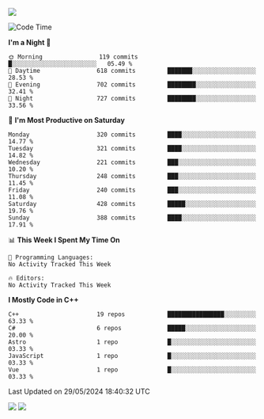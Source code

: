![](https://komarev.com/ghpvc/?username=lilpidgey&color=red)
<!--START_SECTION:waka-->
![Code Time](http://img.shields.io/badge/Code%20Time-1%2C491%20hrs%2018%20mins-blue)

**I'm a Night 🦉** 

```text
🌞 Morning                119 commits         █░░░░░░░░░░░░░░░░░░░░░░░░   05.49 % 
🌆 Daytime                618 commits         ███████░░░░░░░░░░░░░░░░░░   28.53 % 
🌃 Evening                702 commits         ████████░░░░░░░░░░░░░░░░░   32.41 % 
🌙 Night                  727 commits         ████████░░░░░░░░░░░░░░░░░   33.56 % 
```
📅 **I'm Most Productive on Saturday** 

```text
Monday                   320 commits         ████░░░░░░░░░░░░░░░░░░░░░   14.77 % 
Tuesday                  321 commits         ████░░░░░░░░░░░░░░░░░░░░░   14.82 % 
Wednesday                221 commits         ███░░░░░░░░░░░░░░░░░░░░░░   10.20 % 
Thursday                 248 commits         ███░░░░░░░░░░░░░░░░░░░░░░   11.45 % 
Friday                   240 commits         ███░░░░░░░░░░░░░░░░░░░░░░   11.08 % 
Saturday                 428 commits         █████░░░░░░░░░░░░░░░░░░░░   19.76 % 
Sunday                   388 commits         ████░░░░░░░░░░░░░░░░░░░░░   17.91 % 
```


📊 **This Week I Spent My Time On** 

```text
💬 Programming Languages: 
No Activity Tracked This Week

🔥 Editors: 
No Activity Tracked This Week
```

**I Mostly Code in C++** 

```text
C++                      19 repos            ████████████████░░░░░░░░░   63.33 % 
C#                       6 repos             █████░░░░░░░░░░░░░░░░░░░░   20.00 % 
Astro                    1 repo              █░░░░░░░░░░░░░░░░░░░░░░░░   03.33 % 
JavaScript               1 repo              █░░░░░░░░░░░░░░░░░░░░░░░░   03.33 % 
Vue                      1 repo              █░░░░░░░░░░░░░░░░░░░░░░░░   03.33 % 
```




 Last Updated on 29/05/2024 18:40:32 UTC
<!--END_SECTION:waka-->
![](https://hit.yhype.me/github/profile?user_id=42968544)
![](https://komarev.com/ghpvc/?lilpidgey)
